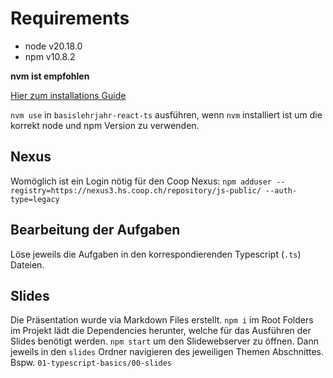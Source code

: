 # Requirements

* node v20.18.0
* npm v10.8.2
 
**nvm ist empfohlen**

[Hier zum installations Guide](https://github.com/nvm-sh/nvm?tab=readme-ov-file#installing-and-updating)

`nvm use` in `basislehrjahr-react-ts` ausführen, wenn `nvm` installiert ist um die korrekt node und npm
Version zu verwenden.

## Nexus
Womöglich ist ein Login nötig für den Coop Nexus:
`npm adduser --registry=https://nexus3.hs.coop.ch/repository/js-public/ --auth-type=legacy`

## Bearbeitung der Aufgaben

Löse jeweils die Aufgaben in den korrespondierenden Typescript (`.ts`) Dateien.

## Slides
Die Präsentation wurde via Markdown Files erstellt. `npm i` im Root Folders im Projekt lädt die Dependencies herunter, welche für das Ausführen der Slides benötigt werden.
`npm start` um den Slidewebserver zu öffnen. Dann jeweils in den `slides` Ordner navigieren des jeweiligen Themen Abschnittes.
Bspw. `01-typescript-basics/00-slides`